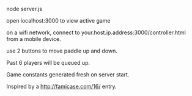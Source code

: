 node server.js

open localhost:3000 to view active game

on a wifi network, connect to your.host.ip.address:3000/controller.html from a mobile device.

use 2 buttons to move paddle up and down.

Past 6 players will be queued up.

Game constants generated fresh on server start.

Inspired by a http://famicase.com/16/ entry.
